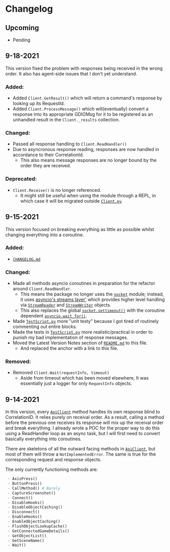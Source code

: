 # Changelog

## Upcoming

 - Pending

## 9-18-2021
This version fixed the problem with responses being received in the wrong order. It also has agent-side issues that I don't yet understand.

### Added:
 - Added `Client.GetResult()` which will return a command's response by looking up its RequestId.
 - Added `Client.ProcessMessage()` which will(eventually) convert a response into its appropriate GDIOMsg for it to be registered as an unhandled result in the `Client._results` collection.

### Changed:
 - Passed all response handling to `Client.ReadHandler()`
 - Due to asyncronous response reading, responses are now handled in accordance to their CorrelationId.
    - This also means message responses are no longer bound by the order they are received.

### Deprecated:
 - `Client.Receive()` is no longer referenced.
    - It might still be useful when using the module through a REPL, in which case it will be migrated outside [`Client.py`](src/gdio/Client.py).

## 9-15-2021
This version focused on breaking everything as little as possible whilst changing everything into a coroutine.

### Added:
 - [`CHANGELOG.md`](CHANGELOG.md)

### Changed:
 - Made all methods asyncio coroutines in preparation for the refactor around `Client.ReadHandler`.
    - This means the package no longer uses the [`socket`](https://docs.python.org/3/library/socket.html) module; instead, it uses [asyncio's streams layer'](https://docs.python.org/3/library/asyncio-stream.html) which provides higher level handling via [`StreamReader`](https://docs.python.org/3/library/asyncio-stream.html#asyncio.StreamReader) and [`StreamWriter`](https://docs.python.org/3/library/asyncio-stream.html#asyncio.StreamWriter) objects.
    - This also replaces the global [`socket.settimeout()`](https://docs.python.org/3/library/socket.html#socket.socket.settimeout) with the coroutine dependent [`asyncio.wait_for()`](https://docs.python.org/3/library/asyncio-task.html#timeouts).
 - Made [`TestScript.py`](TestScript.py) more "unit testy" because I got tired of routinely commenting out entire blocks.
 - Made the tests in [`TestScript.py`](TestScript.py) more realistic/practical in order to punish my bad implementation of response messages.
 - Moved the Latest Version Notes section of [`README.md`](README.md) to this file.
    - And replaced the anchor with a link to this file.

### Removed:
 - Removed `Client.Wait(requestInfo, timeout)`
    - Aside from timeout which has been moved elsewhere, It was essentially just a logger for only `RequestInfo` objects.

## 9-14-2021
In this version, every [`ApiClient`](src/gdio/ApiClient.py) method handles its own response blind to CorrelationID. It relies purely on receival order. As a result, calling a method before the previous one receives its response will mix up the receival order and break everything. I already wrote a POC for the proper way to do this using a ReadHandler loop as an async task, but I will first need to convert basically everything into coroutines.

There are skeletons of all the outward facing methods in [`ApiClient`](src/gdio/ApiClient.py), but most of them will throw a `NotImplementedError`. The same is true for the corresponding request and response objects.

The only currently functioning methods are:
```py
 - AxisPress()
 - ButtonPress()
 - CallMethod() # Barely
 - CaptureScreenshot()
 - Connect()
 - DisableHooks()
 - DisableObjectCaching()
 - Disconnect()
 - EnableHooks()
 - EnableObjectCaching()
 - FlushObjectLookupCache()
 - GetConnectedGameDetails()
 - GetObjectList()
 - GetSceneName()
 - Wait()
```